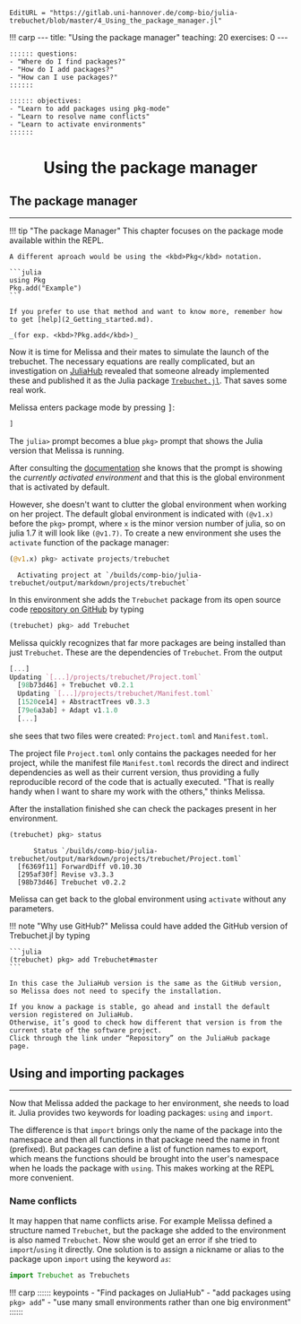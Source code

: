 ```@meta
EditURL = "https://gitlab.uni-hannover.de/comp-bio/julia-trebuchet/blob/master/4_Using_the_package_manager.jl"
```

!!! carp
    ---
    title: "Using the package manager"
    teaching: 20
    exercises: 0
    ---

    :::::: questions:
    - "Where do I find packages?"
    - "How do I add packages?"
    - "How can I use packages?"
    ::::::

    :::::: objectives:
    - "Learn to add packages using pkg-mode"
    - "Learn to resolve name conflicts"
    - "Learn to activate environments"
    ::::::

# <div align="center"> Using the package manager </div>

## The package manager
-----------------

!!! tip "The package Manager"
    This chapter focuses on the package mode available within the REPL.

    A different aproach would be using the <kbd>Pkg</kbd> notation.

    ```julia
    using Pkg
    Pkg.add("Example")
    ```

    If you prefer to use that method and want to know more, remember how to get [help](2_Getting_started.md).

    _(for exp. <kbd>?Pkg.add</kbd>)_

Now it is time for Melissa and their mates to simulate the launch of the
trebuchet.
The necessary equations are really complicated, but an investigation on
[JuliaHub](https://juliahub.com/) revealed that someone already implemented
these and published it as the Julia package [`Trebuchet.jl`](https://juliahub.com/ui/Search?q=trebuchet&type=packages).
That saves some real work.

Melissa enters package mode by pressing <kbd>]</kbd>:

```julia
]
```

The `julia>` prompt becomes a blue `pkg>` prompt that shows the Julia version
that Melissa is running.

After consulting the [documentation](https://julialang.github.io/Pkg.jl/v1/)
she knows that the prompt is showing the _currently activated environment_ and
that this is the global environment that is activated by default.

However, she doesn't want to clutter the global environment when working on her
project.
The default global environment is indicated with `(@v1.x)` before the `pkg>` prompt, where `x` is the minor version number of julia, so on julia 1.7 it will look like `(@v1.7)`.
To create a new environment she uses the `activate` function of the package manager:

```julia
(@v1.x) pkg> activate projects/trebuchet
```


````
  Activating project at `/builds/comp-bio/julia-trebuchet/output/markdown/projects/trebuchet`

````

In this environment she adds the `Trebuchet` package from its
open source code [repository on GitHub](https://github.com/FluxML/Trebuchet.jl) by typing

```julia
(trebuchet) pkg> add Trebuchet
```

Melissa quickly recognizes that far more packages are being installed than just
`Trebuchet`.
These are the dependencies of `Trebuchet`.
From the output

```julia
[...]
Updating `[...]/projects/trebuchet/Project.toml`
  [98b73d46] + Trebuchet v0.2.1
  Updating `[...]/projects/trebuchet/Manifest.toml`
  [1520ce14] + AbstractTrees v0.3.3
  [79e6a3ab] + Adapt v1.1.0
  [...]
```

she sees that two files were created: `Project.toml` and `Manifest.toml`.

The project file `Project.toml` only contains the packages needed for her
project, while the manifest file `Manifest.toml` records the direct and
indirect dependencies as well as their current version, thus providing a fully
reproducible record of the code that is actually executed.
"That is really handy when I want to share my work with the others," thinks
Melissa.

After the installation finished she can check the packages present in her
environment.

```julia
(trebuchet) pkg> status
```


````
      Status `/builds/comp-bio/julia-trebuchet/output/markdown/projects/trebuchet/Project.toml`
  [f6369f11] ForwardDiff v0.10.30
  [295af30f] Revise v3.3.3
  [98b73d46] Trebuchet v0.2.2

````

Melissa can get back to the global environment using `activate` without any parameters.

!!! note "Why use GitHub?"
    Melissa could have added the GitHub version of Trebuchet.jl by typing

    ```julia
    (trebuchet) pkg> add Trebuchet#master
    ```

    In this case the JuliaHub version is the same as the GitHub version,
    so Melissa does not need to specify the installation.

    If you know a package is stable, go ahead and install the default version registered on JuliaHub.
    Otherwise, it’s good to check how different that version is from the current state of the software project.
    Click through the link under “Repository” on the JuliaHub package page.

## Using and importing packages
-----------------

Now that Melissa added the package to her environment, she needs to load it.
Julia provides two keywords for loading packages: `using` and `import`.

The difference is that `import` brings only the name of the package into the
namespace and then all functions in that package need the name in front
(prefixed).
But packages can define a list of function names to export, which means the
functions should be brought into the user's namespace when he loads the package
with `using`.
This makes working at the REPL more convenient.

### Name conflicts

It may happen that name conflicts arise.
For example Melissa defined a structure named `Trebuchet`, but the package she
added to the environment is also named `Trebuchet`.
Now she would get an error if she tried to `import`/`using` it directly.
One solution is to assign a nickname or alias to the package upon `import`
using the keyword *`as`*:

````julia
import Trebuchet as Trebuchets
````

!!! carp
    :::::: keypoints
    - "Find packages on JuliaHub"
    - "add packages using `pkg> add`"
    - "use many small environments rather than one big environment"
    ::::::

